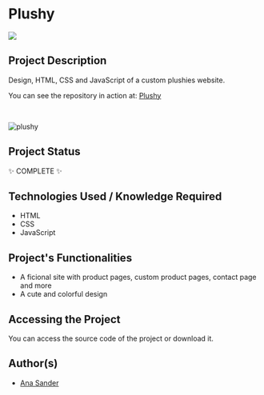 <h1>Plushy</h1>

<p>
<img src="https://img.shields.io/badge/status-COMPLETE-green?style=for-the-badge&logo=appveyor"/>
</p>

<h2>Project Description</h2>
<p>Design, HTML, CSS and JavaScript of a custom plushies website.</p>
<p>You can see the repository in action at: <a href='https://plushy.vercel.app/'>Plushy</a></p>
</br>

![plushy](https://user-images.githubusercontent.com/108422924/231242633-6b88d3e3-be48-4e54-b6ae-27d1c9bd3177.png)

<h2>Project Status</h2>
<p>✨ COMPLETE ✨</p>

<h2>Technologies Used / Knowledge Required</h2>
<ul>
<li>HTML</li>
<li>CSS</li>
<li>JavaScript</li>
</ul>

<h2>Project's Functionalities</h2>
<ul>
<li>A ficional site with product pages, custom product pages, contact page and more</li>
<li>A cute and colorful design</li>
</ul>

<h2>Accessing the Project</h2>
<p>You can access the source code of the project or download it.</p>

<h2>Author(s)</h2>
<ul>
<li><a href='https://github.com/anasander'>Ana Sander</a></li>
</ul>
